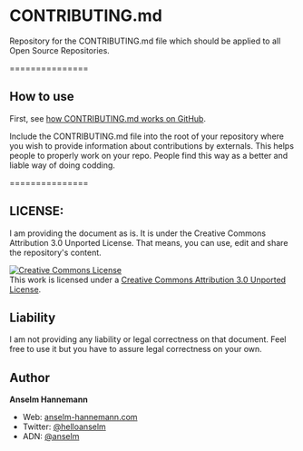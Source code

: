 CONTRIBUTING.md
===============

Repository for the CONTRIBUTING.md file which should be applied to all Open Source Repositories.

===============

## How to use

First, see [how CONTRIBUTING.md works on GitHub](https://github.com/blog/1184-contributing-guidelines).  

Include the CONTRIBUTING.md file into the root of your repository where you wish to 
provide information about contributions by externals. This helps people to properly work on your repo.
People find this way as a better and liable way of doing codding. 

===============

## LICENSE:

I am providing the document as is. It is under the Creative Commons Attribution 3.0 Unported License.
That means, you can use, edit and share the repository's content.

<a rel="license" href="http://creativecommons.org/licenses/by/3.0/deed.en_US"><img alt="Creative Commons License" style="border-width:0" src="http://i.creativecommons.org/l/by/3.0/88x31.png" /></a><br />This work is licensed under a <a rel="license" href="http://creativecommons.org/licenses/by/3.0/deed.en_US">Creative Commons Attribution 3.0 Unported License</a>.


## Liability

I am not providing any liability or legal correctness on that document. Feel free to use it but you have to assure legal correctness on your own.


## Author

**Anselm Hannemann**

- Web: [anselm-hannemann.com](http://anselm-hannemann.com/)
- Twitter: [@helloanselm](https://twitter.com/helloanselm)
- ADN: [@anselm](https://alpha.app.net/anselm)
